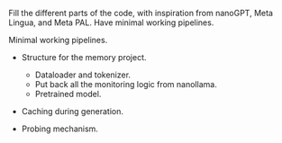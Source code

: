 Fill the different parts of the code, with inspiration from nanoGPT, Meta Lingua, and Meta PAL.
Have minimal working pipelines.


Minimal working pipelines.


- Structure for the memory project.
	- Dataloader and tokenizer.
	- Put back all the monitoring logic from nanollama.
	- Pretrained model.
	
- Caching during generation.
- Probing mechanism.
